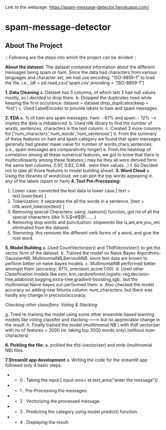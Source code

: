 Link to the webpage: https://spam-message-detector.herokuapp.com/
# spam-message-detector
## About The Project
:: Following are the steps into which the project can be divided ::

**About the dataset:**
The dataset contained information about the different messages being spam or ham.
Since the data had characters from various languages and character set, we had use encoding: "ISO-8859-1" to load the file.
i.e., (df = pd.read_csv('spam.csv',encoding = "ISO-8859-1")

**1. Data Cleaning**
a. Dataset has 5 columns, of which last 3 had null values mostly, so I decided to drop them.
b. Dropped the duplicates rows while keeping the first occurance: dataset = dataset.drop_duplicates(keep = 'first')
c. Used LabelEncoder to provide labels to ham and spam messages.
 
**2. EDA**
a. % of ham ans spam messages: ham: - 87% and spam: - 12% --> implies the data is imbalanced.
b. Used nltk library to find the number of words, sentences, characters in the text column.
c. Created 3 more columns for ['num_characters','num_words','num_sentences']
d. From the summary of these features on ham and spam category we found that spam messages generally had greater mean value for number of words,chars,sentences.(i.e., spam messages are comparatively longer)
e. From the heatmap of correlation among all these numerical features, we got to know that there is multicollinearity among these features,( may be they all were derived form the same text columns. 0.97, 0.62, 0.68.. were their values...)
f. So Decided not to take all those features in model building ahead.
**3. Word Cloud**
a. Using the libraries of wordcloud, we can plot the top words appearing in any of the labels (spam or ham)
**4. Text Pre-Processing:**
   1. Lower case: converted the text data to lower case.[ text = text.lower(text) ]
   2. Tokenization: it separates the all the words in a sentence. [text = nltk.word_tokenize(text) ]
   3. Removing special Characters: using .isalnum() function, got rid of all the special characters (like %%$*#$@!.......)
   4. Removing stop words and punctuation: stopwords like is,am,are,you,,etc eliminated from the dataset.
   5. Stemming: this removes the different verb forms of a word, and give the root word.

**5. Model Building**
a. Used CountVectorizer() and TfidfVectorizer() to get the vector form of the dataset.
b. Trained the model on Naive Bayes Algorithms-GaussianNB, MultinomialNB,BernoulliNB. since text data are known to perform better on naive bayes models.
c. MultinomialNB performed better amongst them (accuracy: 97%, precision_score:1.00).
d. Used other Classification models like svm, knn,randomforest,logistic-reg,decision-tree,adaboost,bagging,extra-tree,gradient-boosting,xgb.. but the mulitnomial Naive bayes out-performed them.
e. Also checked the model accuracy on adding new fetures column: num_characters, but there was hardly any change in precisio/accuracy.

_Checking other classifiers: Voting & Stacking_

g. Tried re-training the model using some other ensemble based learning models like voting classifer and stacking---> but no appreciable change in the result.
h. Finally trained the model (mulitinomial NB ) with tfidf vectorizer with no of features = 3000.(ie. taking top 3000 words only).(without num-characters)


**6. Pickling the file:**
a. pickled the tfid-(vectorizer) and mnb-(multinomial NB) files.

**7.Streamlit app development**
a. Writing the code for the streamlit app followed only 4 basic steps.
   - - 0 . Taking the input:[ input-sms= st.text_area("enter the message")]
   - - 1 . Pre-Processing the messages.
   - - 2 . Vectorizing the processed message.
   - - 3 . Predicting the category using model.predict() function.
   - - 4 . Displaying the result: 
